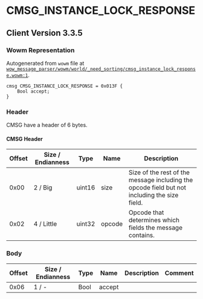 # CMSG_INSTANCE_LOCK_RESPONSE

## Client Version 3.3.5

### Wowm Representation

Autogenerated from `wowm` file at [`wow_message_parser/wowm/world/_need_sorting/cmsg_instance_lock_response.wowm:1`](https://github.com/gtker/wow_messages/tree/main/wow_message_parser/wowm/world/_need_sorting/cmsg_instance_lock_response.wowm#L1).
```rust,ignore
cmsg CMSG_INSTANCE_LOCK_RESPONSE = 0x013F {
    Bool accept;
}
```
### Header

CMSG have a header of 6 bytes.

#### CMSG Header

| Offset | Size / Endianness | Type   | Name   | Description |
| ------ | ----------------- | ------ | ------ | ----------- |
| 0x00   | 2 / Big           | uint16 | size   | Size of the rest of the message including the opcode field but not including the size field.|
| 0x02   | 4 / Little        | uint32 | opcode | Opcode that determines which fields the message contains.|

### Body

| Offset | Size / Endianness | Type | Name | Description | Comment |
| ------ | ----------------- | ---- | ---- | ----------- | ------- |
| 0x06 | 1 / - | Bool | accept |  |  |

